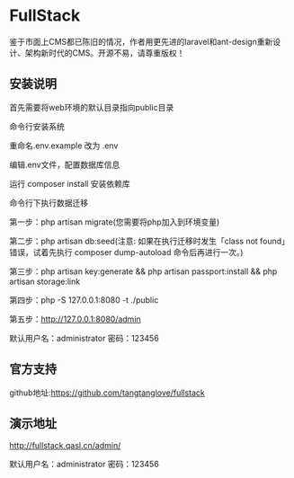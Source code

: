 # FullStack

鉴于市面上CMS都已陈旧的情况，作者用更先进的laravel和ant-design重新设计、架构新时代的CMS。开源不易，请尊重版权！ 

## 安装说明

首先需要将web环境的默认目录指向public目录

命令行安装系统

重命名.env.example 改为 .env 

编辑.env文件，配置数据库信息

运行 composer install 安装依赖库

命令行下执行数据迁移

第一步：php artisan migrate(您需要将php加入到环境变量)

第二步：php artisan db:seed(注意: 如果在执行迁移时发生「class not found」错误，试着先执行 composer dump-autoload 命令后再进行一次。)

第三步：php artisan key:generate && php artisan passport:install && php artisan storage:link

第四步：php -S 127.0.0.1:8080 -t ./public

第五步：http://127.0.0.1:8080/admin


默认用户名：administrator 密码：123456

## 官方支持

github地址:https://github.com/tangtanglove/fullstack

## 演示地址

http://fullstack.qasl.cn/admin/

默认用户名：administrator 密码：123456
